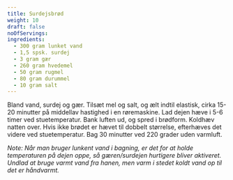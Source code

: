 ```yaml
---
title: Surdejsbrød
weight: 10
draft: false
noOfServings: 
ingredients:
  - 300 gram lunket vand
  - 1,5 spsk. surdej
  - 3 gram gær
  - 260 gram hvedemel
  - 50 gram rugmel
  - 80 gram durummel
  - 10 gram salt
---
```


Bland vand, surdej og gær. Tilsæt mel og salt, og ælt indtil elastisk,
cirka 15-20 minutter på middellav hastighed i en røremaskine. Lad dejen
hæve i 5-6 timer ved stuetemperatur. Bank luften ud, og spred i
brødform. Koldhæv natten over. Hvis ikke brødet er hævet til dobbelt
størrelse, efterhæves det videre ved stuetemperatur. Bag 30 minutter ved
220 grader uden varmluft.

*Note: Når man bruger lunkent vand i bagning, er det for at holde
temperaturen på dejen oppe, så gæren/surdejen hurtigere bliver
aktiveret. Undlad at bruge varmt vand fra hanen, men varm i stedet koldt
vand op til det er håndvarmt.*

